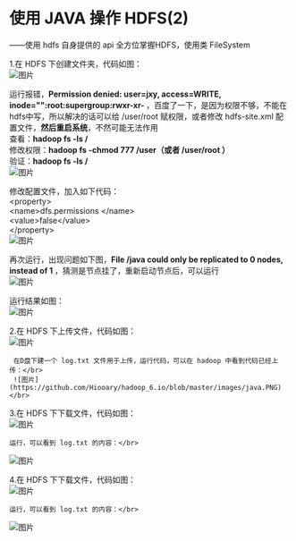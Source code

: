# 使用 JAVA 操作 HDFS(2)</br>
  ——使用 hdfs 自身提供的 api 全方位掌握HDFS，使用类 FileSystem </br>
  
  1.在 HDFS 下创建文件夹，代码如图：</br>
  ![图片](https://github.com/Hiooary/hadoop_6.io/blob/master/images/code1.PNG)</br>
  
   运行报错，<b>Permission denied: user=jxy, access=WRITE, inode="":root:supergroup:rwxr-xr- </b>，百度了一下，是因为权限不够，不能在hdfs中写，所以解决的话可以给 /user/root 赋权限，或者修改 hdfs-site.xml 配置文件，<b>然后重启系统</b>，不然可能无法作用</br>
   查看：<b>hadoop fs -ls /</b></br>
   修改权限：<b>hadoop fs -chmod 777 /user（或者 /user/root ）</b></br>
   验证：<b>hadoop fs -ls /</b></br>
   ![图片](https://github.com/Hiooary/hadoop_6.io/blob/master/images/chmod.PNG)</br>
   
   修改配置文件，加入如下代码：</br>
   \<property></br>
   \<name>dfs.permissions \</name></br>
   \<value>false\</value></br>
   \</property></br>
   ![图片](https://github.com/Hiooary/hadoop_6.io/blob/master/images/permissions.PNG)</br>
   
   再次运行，出现问题如下图，<b>File /java could only be replicated to 0 nodes, instead of 1 </b>，猜测是节点挂了，重新启动节点后，可以运行</br>
   ![图片](https://github.com/Hiooary/hadoop_6.io/blob/master/images/node.PNG)</br>
   
   运行结果如图：</br>
   ![图片](https://github.com/Hiooary/hadoop_6.io/blob/master/images/test.PNG)</br>
   
   2.在 HDFS 下上传文件，代码如图：</br>
    ![图片](https://github.com/Hiooary/hadoop_6.io/blob/master/images/code2.PNG)</br>

     在D盘下建一个 log.txt 文件用于上传，运行代码，可以在 hadoop 中看到代码已经上传：</br>
     ![图片](https://github.com/Hiooary/hadoop_6.io/blob/master/images/java.PNG) </br>
     
   3.在 HDFS 下下载文件，代码如图：</br>
    ![图片](https://github.com/Hiooary/hadoop_6.io/blob/master/images/code3.PNG)</br>
    
    运行，可以看到 log.txt 的内容：</br>
   ![图片](https://github.com/Hiooary/hadoop_6.io/blob/master/images/log.PNG)</br>
     
   4.在 HDFS 下下载文件，代码如图：</br>
     ![图片](https://github.com/Hiooary/hadoop_6.io/blob/master/images/code4.PNG)</br>
    
    运行，可以看到 log.txt 的内容：</br>
   ![图片](https://github.com/Hiooary/hadoop_6.io/blob/master/images/delete.PNG)</br>
    
     
   
  
